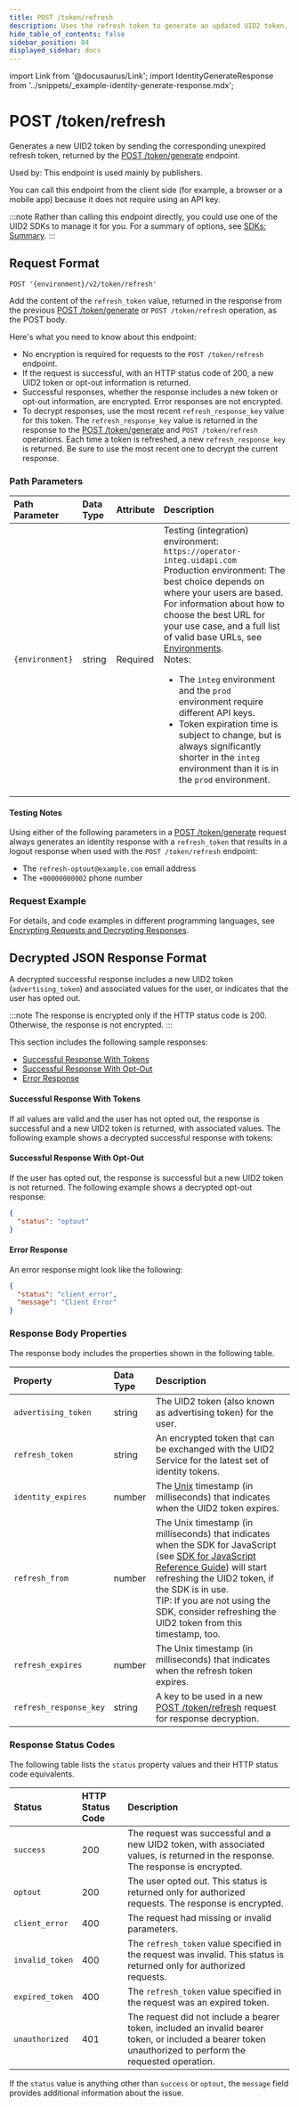 ```yaml
---
title: POST /token/refresh
description: Uses the refresh token to generate an updated UID2 token.
hide_table_of_contents: false
sidebar_position: 04
displayed_sidebar: docs
---
```


import Link from '@docusaurus/Link';
import IdentityGenerateResponse from '../snippets/_example-identity-generate-response.mdx';

# POST /token/refresh

Generates a new <Link href="../ref-info/glossary-uid#gl-uid2-token">UID2 token</Link> by sending the corresponding unexpired refresh token, returned by the [POST&nbsp;/token/generate](post-token-generate.md) endpoint.

Used by: This endpoint is used mainly by publishers.

You can call this endpoint from the client side (for example, a browser or a mobile app) because it does not require using an <Link href="../ref-info/glossary-uid#gl-api-key">API key</Link>.

:::note
Rather than calling this endpoint directly, you could use one of the UID2 SDKs to manage it for you. For a summary of options, see [SDKs: Summary](../sdks/summary-sdks.md).
:::

## Request Format 

`POST '{environment}/v2/token/refresh'`

Add the content of the `refresh_token` value, returned in the response from the previous [POST&nbsp;/token/generate](post-token-generate.md) or `POST /token/refresh` operation, as the POST body.

Here's what you need to know about this endpoint:

- No encryption is required for requests to the `POST /token/refresh` endpoint.
- If the request is successful, with an HTTP status code of 200, a new UID2 token or opt-out information is returned.
- Successful responses, whether the response includes a new token or opt-out information, are encrypted. Error responses are not encrypted.
- To decrypt responses, use the most recent `refresh_response_key` value for this token. The `refresh_response_key` value is returned in the response to the [POST&nbsp;/token/generate](post-token-generate.md) and `POST /token/refresh` operations. Each time a token is refreshed, a new `refresh_response_key` is returned. Be sure to use the most recent one to decrypt the current response.

### Path Parameters

| Path Parameter | Data Type | Attribute | Description |
| :--- | :--- | :--- | :--- |
| `{environment}` | string | Required | Testing (integration) environment: `https://operator-integ.uidapi.com`<br/>Production environment: The best choice depends on where your users are based. For information about how to choose the best URL for your use case, and a full list of valid base URLs, see [Environments](../getting-started/gs-environments.md).<br/>Notes:<ul><li>The `integ` environment and the `prod` environment require different <Link href="../ref-info/glossary-uid#gl-api-key">API keys</Link>.</li><li>Token expiration time is subject to change, but is always significantly shorter in the `integ` environment than it is in the `prod` environment.</li></ul> |

#### Testing Notes

Using either of the following parameters in a [POST&nbsp;/token/generate](post-token-generate.md) request always generates an identity response with a `refresh_token` that results in a logout response when used with the `POST /token/refresh` endpoint:

- The `refresh-optout@example.com` email address
- The `+00000000002` phone number

### Request Example

For details, and code examples in different programming languages, see [Encrypting Requests and Decrypting Responses](../getting-started/gs-encryption-decryption.md).

## Decrypted JSON Response Format

A decrypted successful response includes a new UID2 token (`advertising_token`) and associated values for the user, or indicates that the user has opted out.

:::note
The response is encrypted only if the HTTP status code is 200. Otherwise, the response is not encrypted.
:::

This section includes the following sample responses:

* [Successful Response With Tokens](#successful-response-with-tokens)
* [Successful Response With Opt-Out](#successful-response-with-opt-out)
* [Error Response](#error-response)

#### Successful Response With Tokens

If all values are valid and the user has not opted out, the response is successful and a new UID2 token is returned, with associated values. The following example shows a decrypted successful response with tokens:

<IdentityGenerateResponse />

#### Successful Response With Opt-Out

If the user has opted out, the response is successful but a new UID2 token is not returned. The following example shows a decrypted opt-out response:

```json
{
  "status": "optout"
}
```

#### Error Response

An error response might look like the following:

```json
{
  "status": "client_error",
  "message": "Client Error"
}
```

### Response Body Properties

The response body includes the properties shown in the following table.

| Property | Data Type | Description |
| :--- | :--- | :--- |
| `advertising_token` | string | The <Link href="../ref-info/glossary-uid#gl-uid2-token">UID2 token</Link> (also known as advertising token) for the user. |
| `refresh_token` | string | An encrypted token that can be exchanged with the UID2 Service for the latest set of identity tokens. |
| `identity_expires` | number | The <a href="../ref-info/glossary-uid#gl-unix-time">Unix</a> timestamp (in milliseconds) that indicates when the UID2 token expires. |
| `refresh_from` | number | The Unix timestamp (in milliseconds) that indicates when the SDK for JavaScript (see [SDK for JavaScript Reference Guide](../sdks/sdk-ref-javascript.md)) will start refreshing the UID2 token, if the SDK is in use.<br/>TIP: If you are not using the SDK, consider refreshing the UID2 token from this timestamp, too. |
| `refresh_expires` | number | The Unix timestamp (in milliseconds) that indicates when the refresh token expires. |
| `refresh_response_key` | string | A key to be used in a new [POST&nbsp;/token/refresh](post-token-refresh.md) request for response decryption. |

### Response Status Codes

The following table lists the `status` property values and their HTTP status code equivalents.

| Status | HTTP Status Code | Description |
| :--- | :--- | :--- |
| `success` | 200 | The request was successful and a new UID2 token, with associated values, is returned in the response. The response is encrypted. |
| `optout` | 200 | The user opted out. This status is returned only for authorized requests. The response is encrypted. |
| `client_error` | 400 | The request had missing or invalid parameters.|
| `invalid_token` | 400 | The `refresh_token` value specified in the request was invalid. This status is returned only for authorized requests. |
| `expired_token` | 400 | The `refresh_token` value specified in the request was an expired token. |
| `unauthorized` | 401 | The request did not include a bearer token, included an invalid bearer token, or included a bearer token unauthorized to perform the requested operation. |

If the `status` value is anything other than `success` or `optout`, the `message` field provides additional information about the issue.
